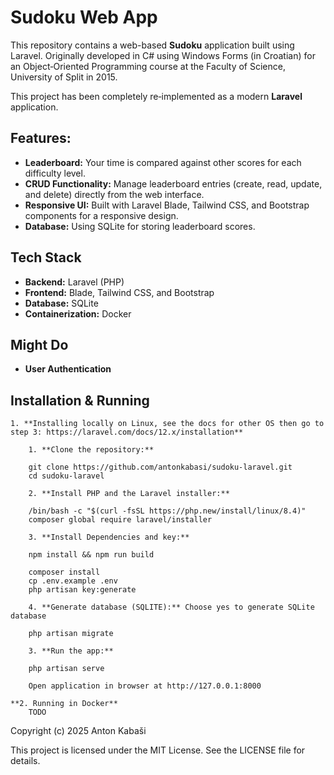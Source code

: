 # Sudoku Web App

This repository contains a web-based **Sudoku** application built using Laravel. Originally developed in C# using Windows Forms (in Croatian) for an Object‑Oriented Programming course at the Faculty of Science, University of Split in 2015.

This project has been completely re‑implemented as a modern **Laravel** application.


## Features:
- **Leaderboard:** Your time is compared against other scores for each difficulty level.
- **CRUD Functionality:** Manage leaderboard entries (create, read, update, and delete) directly from the web interface.
- **Responsive UI:** Built with Laravel Blade, Tailwind CSS, and Bootstrap components for a responsive design.
- **Database:** Using SQLite for storing leaderboard scores.

## Tech Stack

- **Backend:** Laravel (PHP)
- **Frontend:** Blade, Tailwind CSS, and Bootstrap
- **Database:** SQLite 
- **Containerization:** Docker

## Might Do
- **User Authentication**

## Installation & Running

    1. **Installing locally on Linux, see the docs for other OS then go to step 3: https://laravel.com/docs/12.x/installation**
        
        1. **Clone the repository:**

        git clone https://github.com/antonkabasi/sudoku-laravel.git
        cd sudoku-laravel
        
        2. **Install PHP and the Laravel installer:**
        
        /bin/bash -c "$(curl -fsSL https://php.new/install/linux/8.4)"
        composer global require laravel/installer

        3. **Install Dependencies and key:**

        npm install && npm run build

        composer install
        cp .env.example .env
        php artisan key:generate  

        4. **Generate database (SQLITE):** Choose yes to generate SQLite database

        php artisan migrate

        3. **Run the app:**

        php artisan serve

        Open application in browser at http://127.0.0.1:8000

    **2. Running in Docker**
        TODO



Copyright (c) 2025 Anton Kabaši

This project is licensed under the MIT License. See the LICENSE file for details.